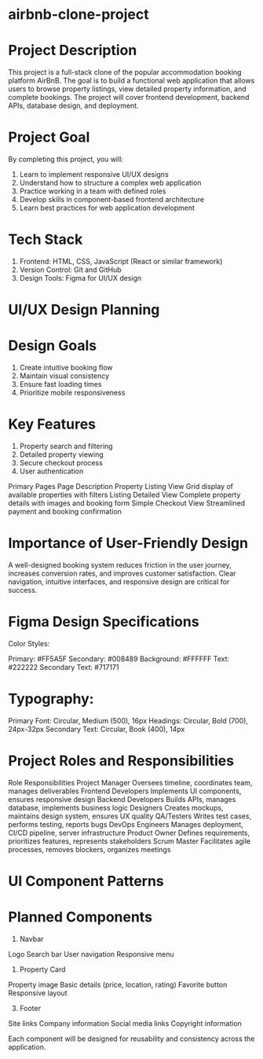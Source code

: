# airbnb-clone-project

# Project Description
This project is a full-stack clone of the popular accommodation booking platform AirBnB. The goal is to build a functional web application that allows users to browse property listings, view detailed property information, and complete bookings. The project will cover frontend development, backend APIs, database design, and deployment.

# Project Goal
By completing this project, you will:

1. Learn to implement responsive UI/UX designs
2. Understand how to structure a complex web application
3. Practice working in a team with defined roles
4. Develop skills in component-based frontend architecture
5. Learn best practices for web application development

# Tech Stack
1. Frontend: HTML, CSS, JavaScript (React or similar framework)
2. Version Control: Git and GitHub
3. Design Tools: Figma for UI/UX design


# UI/UX Design Planning

# Design Goals
1. Create intuitive booking flow
2. Maintain visual consistency
3. Ensure fast loading times
4. Prioritize mobile responsiveness

# Key Features
1. Property search and filtering
2. Detailed property viewing
3. Secure checkout process
4. User authentication

Primary Pages
Page	Description
Property Listing View	Grid display of available properties with filters
Listing Detailed View	Complete property details with images and booking form
Simple Checkout View	Streamlined payment and booking confirmation

# Importance of User-Friendly Design
A well-designed booking system reduces friction in the user journey, increases conversion rates, and improves customer satisfaction. Clear navigation, intuitive interfaces, and responsive design are critical for success.

# Figma Design Specifications
Color Styles:

Primary: #FF5A5F
Secondary: #008489
Background: #FFFFFF
Text: #222222
Secondary Text: #717171

# Typography:

Primary Font: Circular, Medium (500), 16px
Headings: Circular, Bold (700), 24px-32px
Secondary Text: Circular, Book (400), 14px


# Project Roles and Responsibilities

Role	             Responsibilities
Project Manager	     Oversees timeline, coordinates team, manages deliverables
Frontend Developers	 Implements UI components, ensures responsive design
Backend Developers	 Builds APIs, manages database, implements business logic
Designers	         Creates mockups, maintains design system, ensures UX quality
QA/Testers	         Writes test cases, performs testing, reports bugs
DevOps Engineers	 Manages deployment, CI/CD pipeline, server infrastructure
Product Owner	     Defines requirements, prioritizes features, represents stakeholders
Scrum Master	     Facilitates agile processes, removes blockers, organizes meetings


# UI Component Patterns

# Planned Components

1. Navbar

Logo
Search bar
User navigation
Responsive menu

1. Property Card

Property image
Basic details (price, location, rating)
Favorite button
Responsive layout

3. Footer

Site links
Company information
Social media links
Copyright information


Each component will be designed for reusability and consistency across the application.